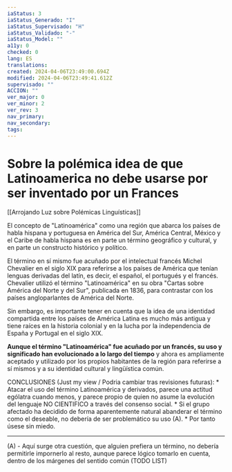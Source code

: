 ```yaml
---
iaStatus: 3
iaStatus_Generado: "I"
iaStatus_Supervisado: "H"
iaStatus_Validado: "-"
iaStatus_Model: ""
a11y: 0
checked: 0
lang: ES
translations: 
created: 2024-04-06T23:49:00.694Z
modified: 2024-04-06T23:49:41.612Z
supervisado: ""
ACCION: ""
ver_major: 0
ver_minor: 2
ver_rev: 3
nav_primary: 
nav_secondary: 
tags:
---
```

# Sobre la polémica idea de que Latinoamerica no debe usarse por ser inventado por un Frances

[[Arrojando Luz sobre Polémicas Linguísticas]]

El concepto de "Latinoamérica" como una región que abarca los países de habla hispana y portuguesa en América del Sur, América Central, México y el Caribe de habla hispana es en parte un término geográfico y cultural, y en parte un constructo histórico y político. 

El término en sí mismo fue acuñado por el intelectual francés Michel Chevalier en el siglo XIX para referirse a los países de América que tenían lenguas derivadas del latín, es decir, el español, el portugués y el francés. Chevalier utilizó el término "Latinoamérica" en su obra "Cartas sobre América del Norte y del Sur", publicada en 1836, para contrastar con los países angloparlantes de América del Norte. 

Sin embargo, es importante tener en cuenta que la idea de una identidad compartida entre los países de América Latina es mucho más antigua y tiene raíces en la historia colonial y en la lucha por la independencia de España y Portugal en el siglo XIX. 

**Aunque el término "Latinoamérica" fue acuñado por un francés, su uso y significado han evolucionado a lo largo del tiempo** y ahora es ampliamente aceptado y utilizado por los propios habitantes de la región para referirse a sí mismos y a su identidad cultural y lingüística común.

CONCLUSIONES (Just my view / Podria cambiar tras revisiones futuras): 
	* Atacar el uso del término Latinoamérica y derivados, parece una actitud ególatra cuando menos, y parece propio de quien no asume la evolución del lenguaje NO CIENTIFICO a través del consenso social.
	* Si el grupo afectado ha decidido de forma aparentemente natural abanderar  el término como el deseable, no debería de ser problemático su uso (A).
	* Por tanto úsese sin miedo.

---
(A) - Aquí surge otra cuestión, que alguien prefiera un término, no debería permitirle impornerlo al resto, aunque parece lógico tomarlo en cuenta, dentro de los márgenes del sentido común (TODO LIST)
